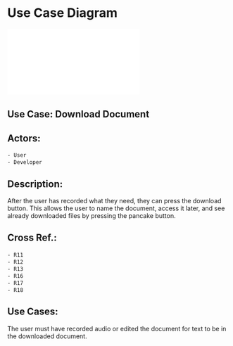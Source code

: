# Use Case Diagram

![This is the Use Case Diagram.](/artifacts/use_case_diagram.pdf)

## Use Case: Download Document

## Actors:
    - User
    - Developer

## Description:

After the user has recorded what they need, they can press the download button. This allows the user to name the document, access it later, and see already downloaded files by pressing the pancake button.

## Cross Ref.:
    - R11
    - R12
    - R13
    - R16
    - R17
    - R18

## Use Cases:
    
The user must have recorded audio or edited the document for text to be in the downloaded document.
    


